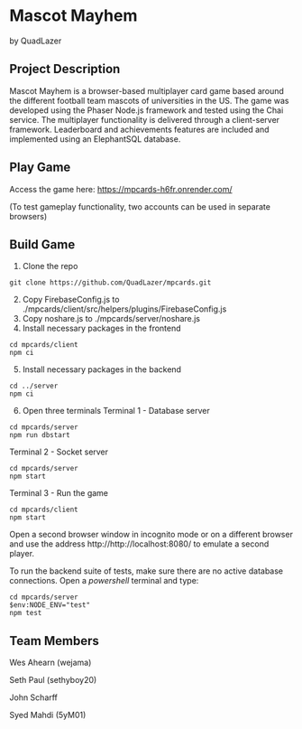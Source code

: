 # Mascot Mayhem
by QuadLazer

## Project Description
Mascot Mayhem is a browser-based multiplayer card game based around the different football team mascots of universities in the US. The game was developed using the Phaser Node.js framework and tested using the Chai service. The multiplayer functionality is delivered through a client-server framework. Leaderboard and achievements features are included and implemented using an ElephantSQL database.

## Play Game
Access the game here: https://mpcards-h6fr.onrender.com/

(To test gameplay functionality, two accounts can be used in separate browsers)
## Build Game
1. Clone the repo
```console
git clone https://github.com/QuadLazer/mpcards.git
```
2. Copy FirebaseConfig.js to ./mpcards/client/src/helpers/plugins/FirebaseConfig.js
3. Copy noshare.js to ./mpcards/server/noshare.js
4. Install necessary packages in the frontend
```console
cd mpcards/client
npm ci
```
5. Install necessary packages in the backend
```console
cd ../server
npm ci
```
6. Open three terminals
Terminal 1 - Database server
```console
cd mpcards/server
npm run dbstart
```
Terminal 2 - Socket server
```console
cd mpcards/server
npm start
```
Terminal 3 - Run the game
```console
cd mpcards/client
npm start
```
Open a second browser window in incognito mode or on a different browser and use the address http://http://localhost:8080/ to emulate a second player.

To run the backend suite of tests, make sure there are no active database connections.
Open a *powershell* terminal and type:
```console
cd mpcards/server
$env:NODE_ENV="test"
npm test
```

## Team Members
Wes Ahearn (wejama)

Seth Paul (sethyboy20)

John Scharff

Syed Mahdi (5yM01)
